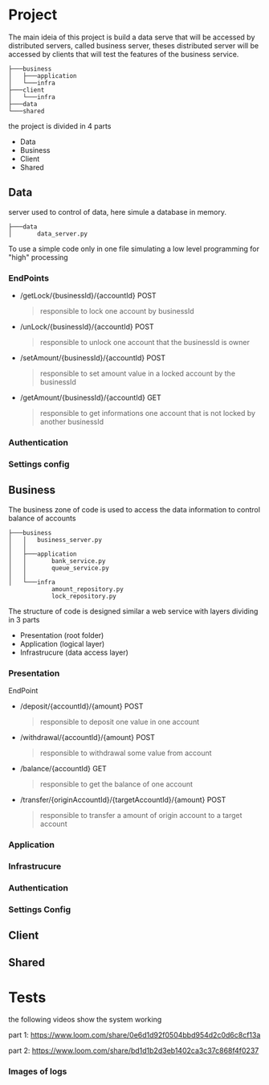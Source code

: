 
# Project
The main ideia of this project is build a data serve that will be accessed by  distributed servers, called business server, theses distributed server will be accessed by clients that will test the features of the business service.

```
├───business
│   ├───application
│   └───infra
├───client
│   └───infra
├───data
└───shared
```

the project is divided in 4 parts

* Data
* Business
* Client
* Shared

## Data
server used to control of data, here simule a database in memory.

```
├───data
│       data_server.py
```

To use a simple code only in one file simulating a low level programming for "high" processing

### EndPoints

* /getLock/{businessId}/{accountId} POST
    > responsible to lock one account by businessId 
* /unLock/{businessId}/{accountId} POST
    > responsible to unlock one account that the businessId is owner
* /setAmount/{businessId}/{accountId} POST
    > responsible to set amount value in a locked account by the businessId
* /getAmount/{businessId}/{accountId} GET
    > responsible to get informations one account that is not locked by another businessId


### Authentication

### Settings config

## Business

The business zone of code is used to access the data information to control balance of accounts 

```
├───business
│   │   business_server.py
│   │
│   ├───application
│   │       bank_service.py
│   │       queue_service.py
│   │
│   └───infra
            amount_repository.py
            lock_repository.py
```

The structure of code is designed similar a web service with layers dividing in 3 parts

* Presentation (root folder)
* Application (logical layer)
* Infrastrucure (data access layer)

### Presentation

EndPoint

* /deposit/{accountId}/{amount} POST
    > responsible to deposit one value in one account 
* /withdrawal/{accountId}/{amount} POST
    > responsible to withdrawal some value from account
* /balance/{accountId} GET
    > responsible to get the balance of one account
* /transfer/{originAccountId}/{targetAccountId}/{amount} POST
    > responsible to transfer a amount of origin account to a target account

### Application

### Infrastrucure

### Authentication

### Settings Config

## Client

## Shared

# Tests
the following videos show the system working

part 1: https://www.loom.com/share/0e6d1d92f0504bbd954d2c0d6c8cf13a 

part 2: https://www.loom.com/share/bd1d1b2d3eb1402ca3c37c868f4f0237

### Images of logs

